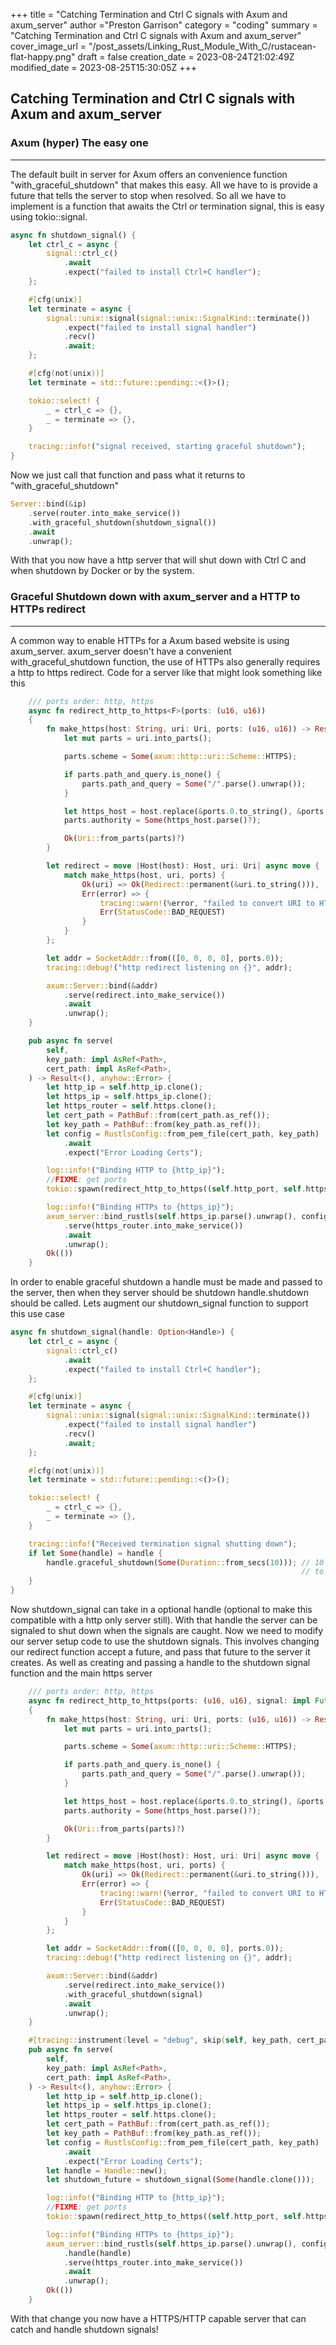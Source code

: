 +++
title = "Catching Termination and Ctrl C signals with Axum and axum_server"
author ="Preston Garrison"
category = "coding"
summary = "Catching Termination and Ctrl C signals with Axum and axum_server"
cover_image_url = "/post_assets/Linking_Rust_Module_With_C/rustacean-flat-happy.png"
draft = false
creation_date = 2023-08-24T21:02:49Z
modified_date = 2023-08-25T15:30:05Z
+++
## Catching Termination and Ctrl C signals with Axum and axum_server

### Axum (hyper) The easy one

***

The default built in server for Axum offers an convenience function "with_graceful_shutdown" that makes this easy.
All we have to is provide a future that tells the server to stop when resolved.
So all we have to implement is a function that awaits the Ctrl or termination signal, this is easy using tokio::signal.

```rust
async fn shutdown_signal() {
    let ctrl_c = async {
        signal::ctrl_c()
            .await
            .expect("failed to install Ctrl+C handler");
    };

    #[cfg(unix)]
    let terminate = async {
        signal::unix::signal(signal::unix::SignalKind::terminate())
            .expect("failed to install signal handler")
            .recv()
            .await;
    };

    #[cfg(not(unix))]
    let terminate = std::future::pending::<()>();

    tokio::select! {
        _ = ctrl_c => {},
        _ = terminate => {},
    }

    tracing::info!("signal received, starting graceful shutdown");
}
```
Now we just call that function and pass what it returns to "with_graceful_shutdown"
```rust
Server::bind(&ip)
    .serve(router.into_make_service())
    .with_graceful_shutdown(shutdown_signal())
    .await
    .unwrap();
```
With that you now have a http server that will shut down with Ctrl C and when shutdown by Docker or by the system.

### Graceful Shutdown down with axum_server and a HTTP to HTTPs redirect

***

A common way to enable HTTPs for a Axum based website is using axum_server.
axum_server doesn't have a convenient with_graceful_shutdown function, the use of HTTPs also generally requires a http to https redirect.
Code for a server like that might look something like this

```rust
    /// ports order: http, https
    async fn redirect_http_to_https<F>(ports: (u16, u16)) 
    {
        fn make_https(host: String, uri: Uri, ports: (u16, u16)) -> Result<Uri, BoxError> {
            let mut parts = uri.into_parts();

            parts.scheme = Some(axum::http::uri::Scheme::HTTPS);

            if parts.path_and_query.is_none() {
                parts.path_and_query = Some("/".parse().unwrap());
            }

            let https_host = host.replace(&ports.0.to_string(), &ports.1.to_string());
            parts.authority = Some(https_host.parse()?);

            Ok(Uri::from_parts(parts)?)
        }

        let redirect = move |Host(host): Host, uri: Uri| async move {
            match make_https(host, uri, ports) {
                Ok(uri) => Ok(Redirect::permanent(&uri.to_string())),
                Err(error) => {
                    tracing::warn!(%error, "failed to convert URI to HTTPS");
                    Err(StatusCode::BAD_REQUEST)
                }
            }
        };

        let addr = SocketAddr::from(([0, 0, 0, 0], ports.0));
        tracing::debug!("http redirect listening on {}", addr);

        axum::Server::bind(&addr)
            .serve(redirect.into_make_service())
            .await
            .unwrap();
    }

    pub async fn serve(
        self,
        key_path: impl AsRef<Path>,
        cert_path: impl AsRef<Path>,
    ) -> Result<(), anyhow::Error> {
        let http_ip = self.http_ip.clone();
        let https_ip = self.https_ip.clone();
        let https_router = self.https.clone();
        let cert_path = PathBuf::from(cert_path.as_ref());
        let key_path = PathBuf::from(key_path.as_ref());
        let config = RustlsConfig::from_pem_file(cert_path, key_path)
            .await
            .expect("Error Loading Certs");

        log::info!("Binding HTTP to {http_ip}");
        //FIXME: get ports
        tokio::spawn(redirect_http_to_https((self.http_port, self.https_port), shutdown_future));

        log::info!("Binding HTTPs to {https_ip}");
        axum_server::bind_rustls(self.https_ip.parse().unwrap(), config)
            .serve(https_router.into_make_service()) 
            .await
            .unwrap();
        Ok(())
    }
```

In order to enable graceful shutdown a handle must be made and passed to the server, then when they server should be shutdown handle.shutdown should be called.
Lets augment our shutdown_signal function to support this use case

```rust
async fn shutdown_signal(handle: Option<Handle>) {
    let ctrl_c = async {
        signal::ctrl_c()
            .await
            .expect("failed to install Ctrl+C handler");
    };

    #[cfg(unix)]
    let terminate = async {
        signal::unix::signal(signal::unix::SignalKind::terminate())
            .expect("failed to install signal handler")
            .recv()
            .await;
    };

    #[cfg(not(unix))]
    let terminate = std::future::pending::<()>();

    tokio::select! {
        _ = ctrl_c => {},
        _ = terminate => {},
    }

    tracing::info!("Received termination signal shutting down");
    if let Some(handle) = handle {
        handle.graceful_shutdown(Some(Duration::from_secs(10))); // 10 secs is how long docker will wait
                                                                 // to force shutdown
    }
}

```
Now shutdown_signal can take in a optional handle (optional to make this compatible with a http only server still).
With that handle the server can be signaled to shut down when the signals are caught.
Now we need to modify our server setup code to use the shutdown signals.
This involves changing our redirect function accept a future, and pass that future to the server it creates.
As well as creating and passing a handle to the shutdown signal function and the main https server

```rust
    /// ports order: http, https
    async fn redirect_http_to_https(ports: (u16, u16), signal: impl Future<Output = ()>) 
    {
        fn make_https(host: String, uri: Uri, ports: (u16, u16)) -> Result<Uri, BoxError> {
            let mut parts = uri.into_parts();

            parts.scheme = Some(axum::http::uri::Scheme::HTTPS);

            if parts.path_and_query.is_none() {
                parts.path_and_query = Some("/".parse().unwrap());
            }

            let https_host = host.replace(&ports.0.to_string(), &ports.1.to_string());
            parts.authority = Some(https_host.parse()?);

            Ok(Uri::from_parts(parts)?)
        }

        let redirect = move |Host(host): Host, uri: Uri| async move {
            match make_https(host, uri, ports) {
                Ok(uri) => Ok(Redirect::permanent(&uri.to_string())),
                Err(error) => {
                    tracing::warn!(%error, "failed to convert URI to HTTPS");
                    Err(StatusCode::BAD_REQUEST)
                }
            }
        };

        let addr = SocketAddr::from(([0, 0, 0, 0], ports.0));
        tracing::debug!("http redirect listening on {}", addr);

        axum::Server::bind(&addr)
            .serve(redirect.into_make_service())
            .with_graceful_shutdown(signal)
            .await
            .unwrap();
    }

    #[tracing::instrument(level = "debug", skip(self, key_path, cert_path))]
    pub async fn serve(
        self,
        key_path: impl AsRef<Path>,
        cert_path: impl AsRef<Path>,
    ) -> Result<(), anyhow::Error> {
        let http_ip = self.http_ip.clone();
        let https_ip = self.https_ip.clone();
        let https_router = self.https.clone();
        let cert_path = PathBuf::from(cert_path.as_ref());
        let key_path = PathBuf::from(key_path.as_ref());
        let config = RustlsConfig::from_pem_file(cert_path, key_path)
            .await
            .expect("Error Loading Certs");
        let handle = Handle::new();
        let shutdown_future = shutdown_signal(Some(handle.clone()));

        log::info!("Binding HTTP to {http_ip}");
        //FIXME: get ports
        tokio::spawn(redirect_http_to_https((self.http_port, self.https_port), shutdown_future));

        log::info!("Binding HTTPs to {https_ip}");
        axum_server::bind_rustls(self.https_ip.parse().unwrap(), config)
            .handle(handle)
            .serve(https_router.into_make_service()) 
            .await
            .unwrap();
        Ok(())
    }
```
With that change you now have a HTTPS/HTTP capable server that can catch and handle shutdown signals!
